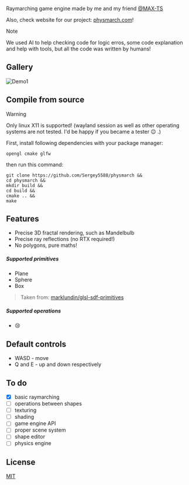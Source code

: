 Raymarching game engine made by me and my friend [@MAX-TS](https://github.com/MAX-TS)

Also, check website for our project: [physmarch.com](https://physmarch.com)!

> [!NOTE]
> We used AI to help checking code for logic erros, some code explanation and help with tools, but all the code was written by humans! 

## Gallery
![Demo1](https://github.com/Sergey5588/physmarch/blob/master/demos/demo1.gif)

## Compile from source

> [!WARNING]
> Only linux  X11 is supported! (wayland session as well as other operating systems are not tested. I'd be happy if you became a tester :wink: .)

First, install following dependencies with your package manager:

```opengl cmake glfw```

then run this command:

```
git clone https://github.com/Sergey5588/physmarch &&
cd physmarch &&
mkdir build &&
cd build &&
cmake .. &&
make
```
## Features
- Precise 3D fractal rendering, such as Mandelbulb
- Precise ray reflections (no RTX required!)
- No polygons, pure maths!
##### Supported primitives
- Plane
- Sphere
- Box

> Taken from: [marklundin/glsl-sdf-primitives](https://github.com/marklundin/glsl-sdf-primitives)
##### Supported operations
- :cry:
## Default controls
- WASD - move
- Q and E - up and down respectively
## To do
- [x] basic raymarching
- [ ] operations between shapes
- [ ] texturing
- [ ] shading
- [ ] game engine API
- [ ] proper scene system
- [ ] shape editor
- [ ] physics engine

## License

[MIT](https://github.com/Sergey5588/physmarch/blob/master/LICENSE)
